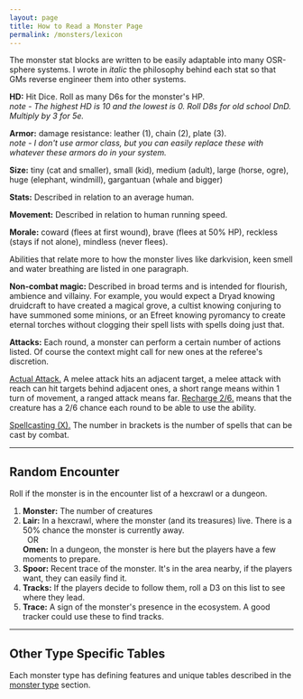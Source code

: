 ```yaml
---
layout: page
title: How to Read a Monster Page
permalink: /monsters/lexicon
---
```


The monster stat blocks are written to be easily adaptable into many OSR-sphere systems. I wrote in *italic* the philosophy behind each stat so that GMs reverse engineer them into other systems.

**HD:** Hit Dice. Roll as many D6s for the monster's HP. <br>
*note - The highest HD is 10 and the lowest is 0. Roll D8s for old school DnD. Multiply by 3 for 5e.*

**Armor:** damage resistance: leather (1), chain (2), plate (3). <br>
*note - I don't use armor class, but you can easily replace these with whatever these armors do in your system.*

**Size:** tiny (cat and smaller), small (kid), medium (adult), large (horse, ogre), huge (elephant, windmill), gargantuan (whale and bigger)

**Stats:** Described in relation to an average human.

**Movement:** Described in relation to human running speed.

**Morale:** coward (flees at first wound), brave (flees at 50% HP), reckless (stays if not alone), mindless (never flees).

Abilities that relate more to how the monster lives like darkvision, keen smell and water breathing are listed in one paragraph.

**Non-combat magic:** Described in broad terms and is intended for flourish, ambience and villainy. For example, you would expect a Dryad knowing druidcraft to have created a magical grove, a cultist knowing conjuring to have summoned some minions, or an Efreet knowing pyromancy to create eternal torches without clogging their spell lists with spells doing just that.

**Attacks:** Each round, a monster can perform a certain number of actions listed. Of course the context might call for new ones at the referee's discretion.

<ins>Actual Attack.</ins> A melee attack hits an adjacent target, a melee attack with reach can hit targets behind adjacent ones, a short range means within 1 turn of movement, a ranged attack means far. <ins>Recharge 2/6.</ins> means that the creature has a 2/6 chance each round to be able to use the ability.

<ins>Spellcasting (X).</ins> The number in brackets is the number of spells that can be cast by combat.

---

## Random Encounter
Roll if the monster is in the encounter list of a hexcrawl or a dungeon.

1. **Monster:** The number of creatures
2. **Lair:** In a hexcrawl, where the monster (and its treasures) live. There is a 50% chance the monster is currently away. <br>    &nbsp; OR <br>    **Omen:** In a dungeon, the monster is here but the players have a few moments to prepare.
3. **Spoor:** Recent trace of the monster. It's in the area nearby, if the players want, they can easily find it.
4. **Tracks:** If the players decide to follow them, roll a D3 on this list to see where they lead.
5. **Trace:** A sign of the monster's presence in the ecosystem. A good tracker could use these to find tracks.


---

## Other Type Specific Tables

Each monster type has defining features and unique tables described in the [monster type](https://saltygoo.github.io/monsters) section.
